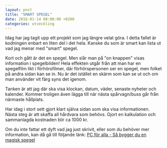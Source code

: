 ```yaml
---
layout: post
title: "SMART SPEGEL"
date: 2016-01-14 08:00:00 +0200
categories: utveckling
---
```

Idag har jag tagit upp ett projekt som jag längre velat göra. I detta fallet är kodningen enbart en liten del i det hela. Kanske du som är smart kan lista ut vad jag menar med "smart" spegel.

Kort och gått är det en spegel. Men slår man på "on knappen" visas information i spegelbilden! Hela effekten utgår från att man har en spegelfilm likt i förhörsfilmer, där förhörspersonen ser en spegel, men folket på andra sidan kan se in. Nu är det istället en skärm som kan se ut och om man använder vit färg syns det igenom.

Tanken är att jag där ska visa klockan, datum, väder, senaste nyheter och kalender. Kommer troligen även lägga till när nästa spårvagn/buss går från närmaste hållplats.

Har idag i stort sett gjort klart själva sidan som ska visa informationen. Nästa steg är att skaffa all hårdvara som behövs. Gjort en kalkulation och sammanlagda kostnaden blir ca 1000 kr.

Om du inte fattar ett dyft vad jag just skrivit, eller som du behöver mer information, kan då gå till följande länk: [PC för alla - Så bygger du en magisk spegel](http://pcforalla.idg.se/2.1054/1.601411/sa-bygger-du-en-magisk-spegel-som-visar-klockslag-och-nyheter)